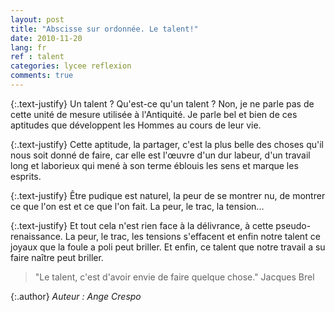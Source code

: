 ```yaml
---
layout: post
title: "Abscisse sur ordonnée. Le talent!"
date: 2010-11-20
lang: fr
ref : talent
categories: lycee reflexion
comments: true
---
```


{:.text-justify}
Un talent ? Qu'est-ce qu'un talent ? Non, je ne parle pas de cette unité de mesure utilisée à l'Antiquité. Je parle bel et bien de ces aptitudes que développent les Hommes au cours de leur vie.

{:.text-justify}
Cette aptitude, la partager, c'est la plus belle des choses qu'il nous soit donné de faire, car elle est l'œuvre d'un dur labeur, d'un travail long et laborieux qui mené à son terme éblouis les sens et marque les esprits.

{:.text-justify}
Être pudique est naturel, la peur de se montrer nu, de montrer ce que l'on est et ce que l'on fait. La peur, le trac, la tension...

{:.text-justify}
Et tout cela n'est rien face à la délivrance, à cette pseudo-renaissance. La peur, le trac, les tensions s'effacent et enfin notre talent ce joyaux que la foule a poli peut briller. Et enfin, ce talent que notre travail a su faire naître peut briller.

> "Le talent, c'est d'avoir envie de faire quelque chose."
> Jacques Brel

{:.author}
*Auteur : Ange Crespo*